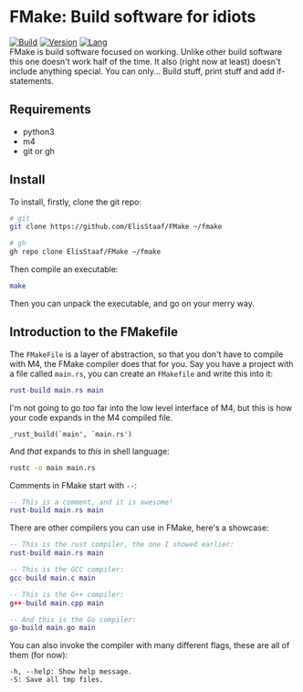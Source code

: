 # FMake: Build software for idiots
[![Build](https://img.shields.io/badge/Build%20(Fedora)-passing-2a7fd5?logo=fedora&logoColor=2a7fd5&style=for-the-badge)](https://github.com/ElisStaaf/vine)
[![Version](https://img.shields.io/badge/Version-1.0.0-38c747?style=for-the-badge)](https://github.com/ElisStaaf/vine)
[![Lang](https://img.shields.io/badge/Language-Python-385dc7?logo=python&style=for-the-badge)](https://github.com/ElisStaaf/vine)  
FMake is build software focused on working. Unlike other build software this one doesn't work half of the
time. It also (right now at least) doesn't include anything special. You can only... Build stuff, print
stuff and add if-statements.

## Requirements
* python3
* m4
* git or gh

## Install
To install, firstly, clone the git repo:
```bash
# git
git clone https://github.com/ElisStaaf/FMake ~/fmake

# gh
gh repo clone ElisStaaf/FMake ~/fmake
```
Then compile an executable:
```bash
make
```
Then you can unpack the executable,
and go on your merry way.

## Introduction to the FMakefile
The `FMakeFile` is a layer of abstraction, so that you don't have to compile with M4, the FMake compiler
does that for you. Say you have a project with a file called `main.rs`, you can create an `FMakefile`
and write this into it:
```lua
rust-build main.rs main
```
I'm not going to go *too* far into the low level interface of M4, but this is how your code expands
in the M4 compiled file.
```
_rust_build(`main', `main.rs')
```
And *that* expands to *this* in shell language:
```bash
rustc -o main main.rs
```
Comments in FMake start with `--`:
```lua
-- This is a comment, and it is awesome!
rust-build main.rs main
```
There are other compilers you can use in FMake, here's a showcase:
```lua
-- This is the rust compiler, the one I showed earlier:
rust-build main.rs main

-- This is the GCC compiler:
gcc-build main.c main

-- This is the G++ compiler:
g++-build main.cpp main

-- And this is the Go compiler:
go-build main.go main
```
You can also invoke the compiler with many different flags, these are all of them (for now):
```
-h, --help: Show help message.
-S: Save all tmp files.
```
